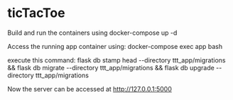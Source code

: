 # ticTacToe

Build and run the containers using docker-compose up -d

Access the running app container using:
docker-compose exec app bash

execute this command:
flask db stamp head --directory ttt_app/migrations && flask db migrate --directory ttt_app/migrations && flask db upgrade --directory ttt_app/migrations

Now the server can be accessed at http://127.0.0.1:5000
